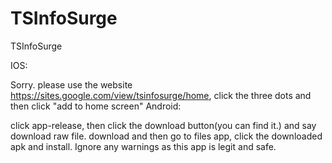 # TSInfoSurge
TSInfoSurge


IOS:

Sorry. please use the website https://sites.google.com/view/tsinfosurge/home, click the three dots and then click "add to home screen"
Android:


click app-release, then click the download button(you can find it.) and say download raw file.
download and then go to files app, click the downloaded apk and install. Ignore any warnings as this app is legit and safe.
